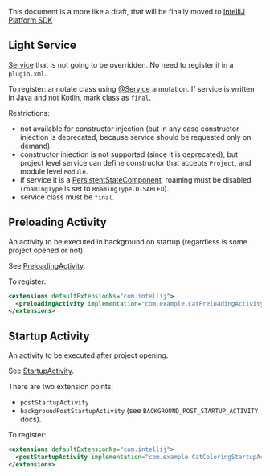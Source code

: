 This document is a more like a draft, that will be finally moved to [IntelliJ Platform SDK](https://www.jetbrains.org/intellij/sdk/docs/welcome.html) 

## Light Service

[Service](http://www.jetbrains.org/intellij/sdk/docs/basics/plugin_structure/plugin_services.html) that is not going to be overridden. No need to register it in a `plugin.xml`.

To register: annotate class using [@Service](https://github.com/JetBrains/intellij-community/blob/master/platform/core-api/src/com/intellij/openapi/components/Service.java) annotation. If service is written in Java and not Kotlin, mark class as `final`.
 
Restrictions:

* not available for constructor injection (but in any case constructor injection is deprecated, because service should be requested only on demand).
* constructor injection is not supported (since it is deprecated), but project level service can define constructor that accepts `Project`, and module level `Module`.
* if service it is a [PersistentStateComponent](http://www.jetbrains.org/intellij/sdk/docs/basics/persisting_state_of_components.html), roaming must be disabled (`roamingType` is set to `RoamingType.DISABLED`).
* service class must be `final`.

## Preloading Activity

An activity to be executed in background on startup (regardless is some project opened or not).

See [PreloadingActivity](https://github.com/JetBrains/intellij-community/blob/master/platform/platform-impl/src/com/intellij/openapi/application/PreloadingActivity.java).

To register:

```xml
<extensions defaultExtensionNs="com.intellij">
  <preloadingActivity implementation="com.example.CatPreloadingActivity"/>
</extensions>
```

## Startup Activity

An activity to be executed after project opening.

See [StartupActivity](https://github.com/JetBrains/intellij-community/blob/master/platform/core-api/src/com/intellij/openapi/startup/StartupActivity.java).

There are two extension points:

* `postStartupActivity`
* `backgroundPostStartupActivity` (see `BACKGROUND_POST_STARTUP_ACTIVITY` docs).

To register:

```xml
<extensions defaultExtensionNs="com.intellij">
  <postStartupActivity implementation="com.example.CatColoringStartupActivity"/>
</extensions>
```